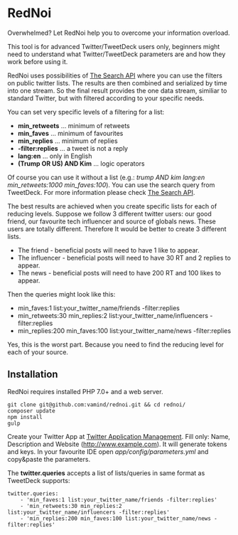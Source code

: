 # RedNoi

Overwhelmed? Let RedNoi help you to overcome your information overload. 

This tool is for advanced Twitter/TweetDeck users only, beginners might need to understand what Twitter/TweetDeck parameters are and how they work before using it.

RedNoi uses possibilities of [The Search API][] where you can use the filters on public twitter lists. The results are then combined and serialized by time into one stream. So the final result provides the one data stream, similiar to standard Twitter, but with filtered according to your specific needs.

You can set very specific levels of a filtering for a list:
- **min_retweets** ... minimum of retweets
- **min_faves** ... minimum of favourites
- **min_replies** ... minimum of replies
- **-filter:replies** ... a tweet is not a reply
- **lang:en** ... only in English
- **(Trump OR US) AND Kim** ... logic operators

Of course you can use it without a list (e.g.: *trump AND kim lang:en min_retweets:1000 min_faves:100*). 
You can use the search query from TweetDeck. For more information please check [The Search API][].

The best results are achieved when you create specific lists for each of reducing levels. Suppose we follow 3 different twitter users: our good friend, our favourite tech influencer and source of globals news. These users are totally different. Therefore It would be better to create 3 different lists.

* The friend - beneficial posts will need to have 1 like to appear.
* The influencer - beneficial posts will need to have 30 RT and 2 replies to appear.
* The news - beneficial posts will need to have 200 RT and 100 likes to appear. 

Then the queries might look like this:
* min_faves:1 list:your_twitter_name/friends -filter:replies
* min_retweets:30 min_replies:2 list:your_twitter_name/influencers -filter:replies
* min_replies:200 min_faves:100 list:your_twitter_name/news -filter:replies

Yes, this is the worst part. Because you need to find the reducing level for each of your source.

## Installation
RedNoi requires installed PHP 7.0+ and a web server. 
```
git clone git@github.com:vamind/rednoi.git && cd rednoi/
composer update
npm install
gulp
```
Create your Twitter App at [Twitter Application Management][]. 
Fill only: Name, Description and Website (http://www.example.com). It will generate tokens and keys. 
In your favourite IDE open *app/config/parameters.yml* and copy&paste the parameters.

The **twitter.queries** accepts a list of lists/queries in same format as TweetDeck supports:
```
twitter.queries:
    - 'min_faves:1 list:your_twitter_name/friends -filter:replies'
    - 'min_retweets:30 min_replies:2 list:your_twitter_name/influencers -filter:replies'
    - 'min_replies:200 min_faves:100 list:your_twitter_name/news -filter:replies'
```
[Twitter Application Management]: https://apps.twitter.com/
[Stack Overflow]: https://stackoverflow.com
[The Search API]: https://dev.twitter.com/rest/public/search
